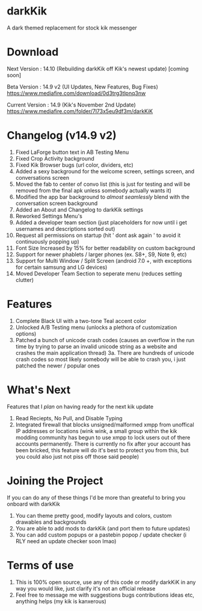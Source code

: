 # darkKik
A dark themed replacement for stock kik messenger

# Download

Next Version : 14.10 (Rebuilding darkKik off Kik's newest update) [coming soon]

Beta Version : 14.9 v2 (UI Updates, New Features, Bug Fixes)
https://www.mediafire.com/download/0d3trg3tlpnq3nw

Current Version : 14.9 (Kik's November 2nd Update)
https://www.mediafire.com/folder/7l73x5eu9df3m/darkKiK

# Changelog (v14.9 v2)
1. Fixed LaForge button text in AB Testing Menu
2. Fixed Crop Activity background
3. Fixed Kik Browser bugs (url color, dividers, etc)
4. Added a sexy background for the welcome screen, settings screen, and conversations screen
5. Moved the fab to center of convo list (this is just for testing and will be removed from the final apk unless somebody actually wants it)
6. Modified the app bar background to *almost seamlessly* blend with the conversation screen background
7. Added an About and Changelog to darkKik settings
8. Reworked Settings Menu's
9. Added a developer team section (just placeholders for now until i get usernames and descriptions sorted out)
10. Request all permissions on startup (hit ' dont ask again ' to avoid it continuously popping up)
11. Font Size Increased by 15% for better readability on custom background 
12. Support for newer phablets / larger phones (ex. S8+, S9, Note 9, etc)
13. Support for Multi Window / Split Screen (android 7.0 +, with exceptions for certain samsung and LG devices)
14. Moved Developer Team Section to seperate menu (reduces setting clutter)


# Features
1. Complete Black UI with a two-tone Teal accent color
2. Unlocked A/B Testing menu (unlocks a plethora of customization options)
3. Patched a bunch of unicode crash codes (causes an overflow in the run time by trying to parse an invalid unicode string
as a website and crashes the main application thread)
  3a. There are hundreds of unicode crash codes so most likely somebody will be able to crash you, i just patched the newer / 
  popular ones
  
 # What's Next
 Features that I *plan* on having ready for the next kik update
 1. Read Reciepts, No Pull, and Disable Typing
 2. Integrated firewall that blocks unsigned/malformed xmpp from unoffical IP addresses or locations (wink wink, a small group 
 within the kik modding community has begun to use xmpp to lock users out of there accounts permanently. There is currently no fix after your account has been bricked, this feature will do it's best to protect you from this, but you could also just not piss off those said people)

# Joining the Project
If you can do any of these things I'd be more than greateful to bring you onboard with darkKik

1. You can theme pretty good, modify layouts and colors, custom drawables and backgrounds
2. You are able to add mods to darkKik (and port them to future updates)
3. You can add custom popups or a pastebin popop / update checker (i RLY need an update checker soon lmao)

# Terms of use
1. This is 100% open source, use any of this code or modify darkKiK in any way you would like, just clarify it's not an official release 
2. Feel free to message me with suggestions bugs contributions ideas etc, anything helps (my kik is kanxerous)
